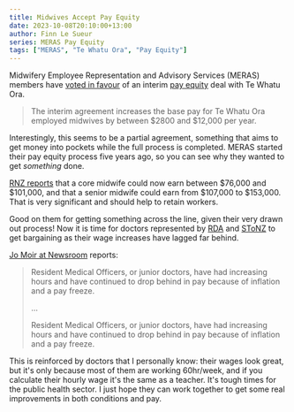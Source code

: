```yaml
---
title: Midwives Accept Pay Equity
date: 2023-10-08T20:10:00+13:00
author: Finn Le Sueur
series: MERAS Pay Equity
tags: ["MERAS", "Te Whatu Ora", "Pay Equity"]
---
```


Midwifery Employee Representation and Advisory Services (MERAS) members have [voted in favour](https://meras.midwife.org.nz/news/midwives-vote-in-favour-of-interim-pay-equity-deal/) of an interim [pay equity](https://www.employment.govt.nz/hours-and-wages/pay/pay-equity/pay-equity/) deal with Te Whatu Ora.

> The interim agreement increases the base pay for Te Whatu Ora employed midwives by between $2800 and $12,000 per year.

<!--more-->

Interestingly, this seems to be a partial agreement, something that aims to get money into pockets while the full process is completed. MERAS started their pay equity process five years ago, so you can see why they wanted to get _something_ done.

[RNZ reports](https://www.rnz.co.nz/news/national/499568/hospital-midwives-vote-overwhelmingly-to-accept-pay-equity-settlement) that a core midwife could now earn between $76,000 and $101,000, and that a senior midwife could earn from $107,000 to $153,000. That is very significant and should help to retain workers.

Good on them for getting something across the line, given their very drawn out process! Now it is time for doctors represented by [RDA](https://nzrda.org.nz/) and [SToNZ](https://www.stonz.co.nz/) to get bargaining as their wage increases have lagged far behind.

[Jo Moir at Newsroom](https://www.newsroom.co.nz/junior-doctors-feel-forgotten-as-bargaining-looms) reports:

> Resident Medical Officers, or junior doctors, have had increasing hours and have continued to drop behind in pay because of inflation and a pay freeze.
> 
> ...
> 
> Resident Medical Officers, or junior doctors, have had increasing hours and have continued to drop behind in pay because of inflation and a pay freeze.

This is reinforced by doctors that I personally know: their wages look great, but it's only because most of them are working 60hr/week, and if you calculate their hourly wage it's the same as a teacher. It's tough times for the public health sector. I just hope they can work together to get some real improvements in both conditions and pay.
